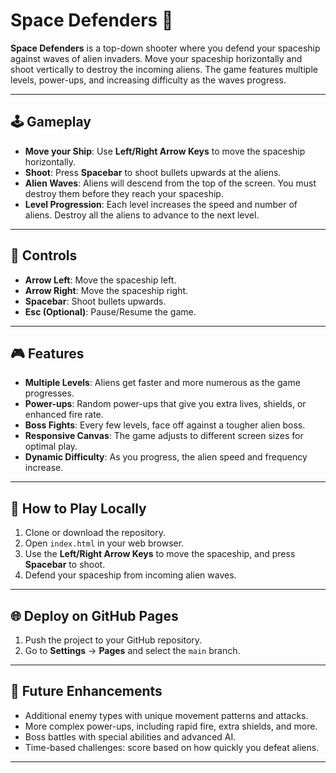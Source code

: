 # Space Defenders 🚀

**Space Defenders** is a top-down shooter where you defend your spaceship against waves of alien invaders. Move your spaceship horizontally and shoot vertically to destroy the incoming aliens. The game features multiple levels, power-ups, and increasing difficulty as the waves progress.

---

## 🕹️ Gameplay

- **Move your Ship**: Use **Left/Right Arrow Keys** to move the spaceship horizontally.
- **Shoot**: Press **Spacebar** to shoot bullets upwards at the aliens.
- **Alien Waves**: Aliens will descend from the top of the screen. You must destroy them before they reach your spaceship.
- **Level Progression**: Each level increases the speed and number of aliens. Destroy all the aliens to advance to the next level.

---

## 🔧 Controls

- **Arrow Left**: Move the spaceship left.
- **Arrow Right**: Move the spaceship right.
- **Spacebar**: Shoot bullets upwards.
- **Esc (Optional)**: Pause/Resume the game.

---

## 🎮 Features

- **Multiple Levels**: Aliens get faster and more numerous as the game progresses.
- **Power-ups**: Random power-ups that give you extra lives, shields, or enhanced fire rate.
- **Boss Fights**: Every few levels, face off against a tougher alien boss.
- **Responsive Canvas**: The game adjusts to different screen sizes for optimal play.
- **Dynamic Difficulty**: As you progress, the alien speed and frequency increase.

---

## 🚀 How to Play Locally

1. Clone or download the repository.
2. Open `index.html` in your web browser.
3. Use the **Left/Right Arrow Keys** to move the spaceship, and press **Spacebar** to shoot.
4. Defend your spaceship from incoming alien waves.

---

## 🌐 Deploy on GitHub Pages

1. Push the project to your GitHub repository.
2. Go to **Settings** → **Pages** and select the `main` branch.
---

## 🎯 Future Enhancements

- Additional enemy types with unique movement patterns and attacks.
- More complex power-ups, including rapid fire, extra shields, and more.
- Boss battles with special abilities and advanced AI.
- Time-based challenges: score based on how quickly you defeat aliens.

---

